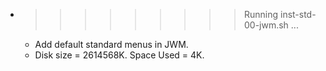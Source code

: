 * >>>>>>>>> Running inst-std-00-jwm.sh ...
  * Add default standard menus in JWM.
  * Disk size = 2614568K. Space Used = 4K.

